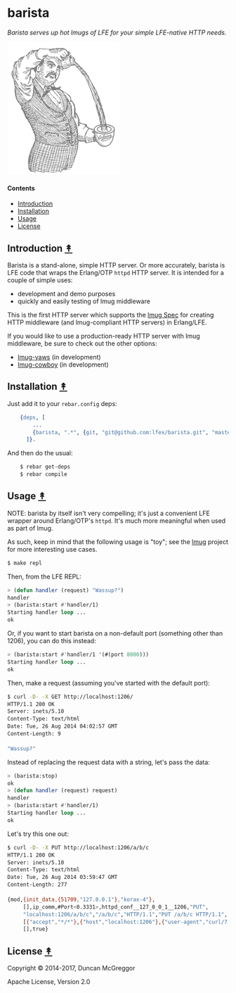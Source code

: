 # barista

*Barista serves up hot lmugs of LFE for your simple LFE-native HTTP needs.*

<img src="resources/images/barista.png" />


#### Contents

* [Introduction](#introduction-)
* [Installation](#installation-)
* [Usage](#usage-)
* [License](#license-)


## Introduction [&#x219F;](#contents)

Barista is a stand-alone, simple HTTP server. Or more accurately, barista
is LFE code that wraps the Erlang/OTP ``httpd`` HTTP server. It is intended
for a couple of simple uses:

* development and demo purposes
* quickly and easily testing of lmug middleware

This is the first HTTP server which supports the
[lmug Spec](https://github.com/lfex/lmug/blob/master/doc/SPEC.md) for creating
HTTP middleware (and lmug-compliant HTTP servers) in Erlang/LFE.

If you would like to use a production-ready HTTP server with lmug middleware,
be sure to check out the other options:

* [lmug-yaws](https://github.com/lfex/lmug-yaws) (in development)
* [lmug-cowboy](https://github.com/lfex/lmug-cowboy) (in development)


## Installation [&#x219F;](#contents)

Just add it to your ``rebar.config`` deps:

```erlang
    {deps, [
        ...
        {barista, ".*", {git, "git@github.com:lfex/barista.git", "master"}}
      ]}.
```

And then do the usual:

```bash
    $ rebar get-deps
    $ rebar compile
```


## Usage [&#x219F;](#contents)

NOTE: barista by itself isn't very compelling; it's just a convenient LFE
wrapper around Erlang/OTP's ``httpd``. It's much more meaningful when used
as part of lmug.

As such, keep in mind that the following usage is "toy"; see the
[lmug](https://github.com/lfex/lmug) project for more interesting use cases.

```bash
$ make repl
```

Then, from the LFE REPL:

```cl
> (defun handler (request) "Wassup?")
handler
> (barista:start #'handler/1)
Starting handler loop ...
ok
```

Or, if you want to start barista on a non-default port (something other than
1206), you can do this instead:

```cl
> (barista:start #'handler/1 '(#(port 8000)))
Starting handler loop ...
ok
```

Then, make a request (assuming you've started with the default port):

```bash
$ curl -D- -X GET http://localhost:1206/
HTTP/1.1 200 OK
Server: inets/5.10
Content-Type: text/html
Date: Tue, 26 Aug 2014 04:02:57 GMT
Content-Length: 9

"Wassup?"
```

Instead of replacing the request data with a string, let's pass the data:

```cl
> (barista:stop)
ok
> (defun handler (request) request)
handler
> (barista:start #'handler/1)
Starting handler loop ...
ok
```

Let's try this one out:

```bash
$ curl -D- -X PUT http://localhost:1206/a/b/c
HTTP/1.1 200 OK
Server: inets/5.10
Content-Type: text/html
Date: Tue, 26 Aug 2014 03:59:47 GMT
Content-Length: 277

{mod,{init_data,{51709,"127.0.0.1"},"korax-4"},
     [],ip_comm,#Port<0.3331>,httpd_conf__127_0_0_1__1206,"PUT",
     "localhost:1206/a/b/c","/a/b/c","HTTP/1.1","PUT /a/b/c HTTP/1.1",
     [{"accept","*/*"},{"host","localhost:1206"},{"user-agent","curl/7.30.0"}],
     [],true}
```


## License [&#x219F;](#contents)

Copyright © 2014-2017, Duncan McGreggor

Apache License, Version 2.0
